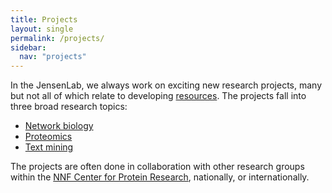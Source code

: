 ```yaml
---
title: Projects
layout: single
permalink: /projects/
sidebar:
  nav: "projects"
---
```

In the JensenLab, we always work on exciting new research projects, many but not all of which relate to developing [resources](/resources/). The projects fall into three broad research topics:

* [Network biology](/projects/networks/)
* [Proteomics](/projects/proteomics/)
* [Text mining](/projects/textmining/)

The projects are often done in collaboration with other research groups within the [NNF Center for Protein Research](http://www.cpr.ku.dk/), nationally, or internationally.
